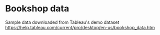 # Bookshop data
Sample data downloaded from Tableau's demo dataset
https://help.tableau.com/current/pro/desktop/en-us/bookshop_data.htm
